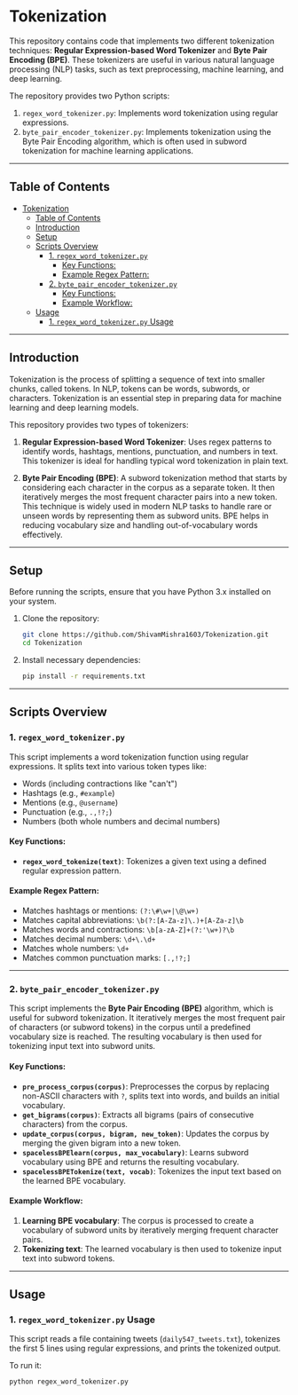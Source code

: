 # Tokenization

This repository contains code that implements two different tokenization techniques: **Regular Expression-based Word Tokenizer** and **Byte Pair Encoding (BPE)**. These tokenizers are useful in various natural language processing (NLP) tasks, such as text preprocessing, machine learning, and deep learning. 

The repository provides two Python scripts:
1. `regex_word_tokenizer.py`: Implements word tokenization using regular expressions.
2. `byte_pair_encoder_tokenizer.py`: Implements tokenization using the Byte Pair Encoding algorithm, which is often used in subword tokenization for machine learning applications.

---

## Table of Contents

- [Tokenization](#tokenization)
  - [Table of Contents](#table-of-contents)
  - [Introduction](#introduction)
  - [Setup](#setup)
  - [Scripts Overview](#scripts-overview)
    - [1. `regex_word_tokenizer.py`](#1-regex_word_tokenizerpy)
      - [Key Functions:](#key-functions)
      - [Example Regex Pattern:](#example-regex-pattern)
    - [2. `byte_pair_encoder_tokenizer.py`](#2-byte_pair_encoder_tokenizerpy)
      - [Key Functions:](#key-functions-1)
      - [Example Workflow:](#example-workflow)
  - [Usage](#usage)
    - [1. `regex_word_tokenizer.py` Usage](#1-regex_word_tokenizerpy-usage)

---

## Introduction

Tokenization is the process of splitting a sequence of text into smaller chunks, called tokens. In NLP, tokens can be words, subwords, or characters. Tokenization is an essential step in preparing data for machine learning and deep learning models.

This repository provides two types of tokenizers:
1. **Regular Expression-based Word Tokenizer**: Uses regex patterns to identify words, hashtags, mentions, punctuation, and numbers in text. This tokenizer is ideal for handling typical word tokenization in plain text.
   
2. **Byte Pair Encoding (BPE)**: A subword tokenization method that starts by considering each character in the corpus as a separate token. It then iteratively merges the most frequent character pairs into a new token. This technique is widely used in modern NLP tasks to handle rare or unseen words by representing them as subword units. BPE helps in reducing vocabulary size and handling out-of-vocabulary words effectively.

---

## Setup

Before running the scripts, ensure that you have Python 3.x installed on your system.

1. Clone the repository:

    ```bash
    git clone https://github.com/ShivamMishra1603/Tokenization.git
    cd Tokenization
    ```

2. Install necessary dependencies:

    ```bash
    pip install -r requirements.txt
    ```

---

## Scripts Overview

### 1. `regex_word_tokenizer.py`

This script implements a word tokenization function using regular expressions. It splits text into various token types like:
- Words (including contractions like "can't")
- Hashtags (e.g., `#example`)
- Mentions (e.g., `@username`)
- Punctuation (e.g., `.,!?;`)
- Numbers (both whole numbers and decimal numbers)

#### Key Functions:
- **`regex_word_tokenize(text)`**: Tokenizes a given text using a defined regular expression pattern.

#### Example Regex Pattern:
- Matches hashtags or mentions: `(?:\#\w+|\@\w+)`
- Matches capital abbreviations: `\b(?:[A-Za-z]\.)+[A-Za-z]\b`
- Matches words and contractions: `\b[a-zA-Z]+(?:'\w+)?\b`
- Matches decimal numbers: `\d+\.\d+`
- Matches whole numbers: `\d+`
- Matches common punctuation marks: `[.,!?;]`

---

### 2. `byte_pair_encoder_tokenizer.py`

This script implements the **Byte Pair Encoding (BPE)** algorithm, which is useful for subword tokenization. It iteratively merges the most frequent pair of characters (or subword tokens) in the corpus until a predefined vocabulary size is reached. The resulting vocabulary is then used for tokenizing input text into subword units.

#### Key Functions:
- **`pre_process_corpus(corpus)`**: Preprocesses the corpus by replacing non-ASCII characters with `?`, splits text into words, and builds an initial vocabulary.
- **`get_bigrams(corpus)`**: Extracts all bigrams (pairs of consecutive characters) from the corpus.
- **`update_corpus(corpus, bigram, new_token)`**: Updates the corpus by merging the given bigram into a new token.
- **`spacelessBPElearn(corpus, max_vocabulary)`**: Learns subword vocabulary using BPE and returns the resulting vocabulary.
- **`spacelessBPETokenize(text, vocab)`**: Tokenizes the input text based on the learned BPE vocabulary.

#### Example Workflow:
1. **Learning BPE vocabulary**: The corpus is processed to create a vocabulary of subword units by iteratively merging frequent character pairs.
2. **Tokenizing text**: The learned vocabulary is then used to tokenize input text into subword tokens.

---

## Usage

### 1. `regex_word_tokenizer.py` Usage

This script reads a file containing tweets (`daily547_tweets.txt`), tokenizes the first 5 lines using regular expressions, and prints the tokenized output.

To run it:
```bash
python regex_word_tokenizer.py
